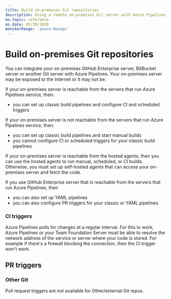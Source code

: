 ```yaml
---
title: Build on-premises Git repositories
description: Using a remote on-premises Git server with Azure Pipelines
ms.topic: reference
ms.date: 03/29/2020
monikerRange: 'azure-devops'
---
```


# Build on-premises Git repositories

You can integrate your on-premises GitHub Enterprise server, BitBucket server or another Git server with Azure Pipelines. Your on-premises server may be exposed to the Internet or it may not be.

If your on-premises server is reachable from the servers that run Azure Pipelines service, then:

- you can set up classic build pipelines and configure CI and scheduled triggers

If your on-premises server is not reachable from the servers that run Azure Pipelines service, then:

- you can set up classic build pipelines and start manual builds
- you cannot configure CI or scheduled triggers for your classic build pipelines

If your on-premises server is reachable from the hosted agents, then you can use the hosted agents to run manual, scheduled, or CI builds. Otherwise, you must set up self-hosted agents that can access your on-premises server and fetch the code.

If you use GitHub Enterprise server that is reachable from the servers that run Azure Pipelines, then

- you can also set up YAML pipelines
- you can also configure PR triggers for your classic or YAML pipelines

### CI triggers

Azure Pipelines polls for changes at a regular interval. For this to work, Azure Pipelines or your Team Foundation Server must be able to resolve the network address of the service or server where your code is stored. For example if there's a firewall blocking the connection, then the CI trigger won't work.

## PR triggers

### Other Git

Pull request triggers are not available for Other/external Git repos.
